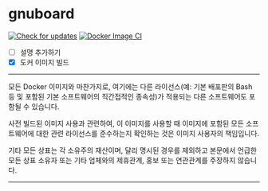 # gnuboard
[![Check for updates](https://github.com/NavyStack/gnuboard/actions/workflows/check-update.yml/badge.svg)](https://github.com/NavyStack/gnuboard/actions/workflows/check-update.yml)
[![Docker Image CI](https://github.com/NavyStack/gnuboard/actions/workflows/docker-image.yml/badge.svg)](https://github.com/NavyStack/gnuboard/actions/workflows/docker-image.yml)

- [ ] 설명 추가하기
- [x] 도커 이미지 빌드

---

모든 Docker 이미지와 마찬가지로, 여기에는 다른 라이선스(예: 기본 배포판의 Bash 등 및 포함된 기본 소프트웨어의 직간접적인 종속성)가 적용되는 다른 소프트웨어도 포함될 수 있습니다.

사전 빌드된 이미지 사용과 관련하여, 이 이미지를 사용할 때 이미지에 포함된 모든 소프트웨어에 대한 관련 라이선스를 준수하는지 확인하는 것은 이미지 사용자의 책임입니다.

기타 모든 상표는 각 소유주의 재산이며, 달리 명시된 경우를 제외하고 본문에서 언급한 모든 상표 소유자 또는 기타 업체와의 제휴관계, 홍보 또는 연관관계를 주장하지 않습니다.

---
